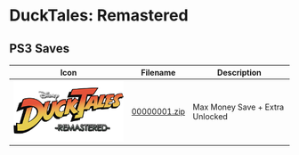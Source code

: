 # DuckTales: Remastered

## PS3 Saves

| Icon | Filename | Description |
|------|----------|-------------|
| ![DuckTales: Remastered](ICON0.PNG) | [00000001.zip](00000001.zip) | Max Money Save + Extra Unlocked |
